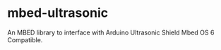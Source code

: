 # mbed-ultrasonic
An MBED library to interface with Arduino Ultrasonic Shield Mbed OS 6 Compatible.
